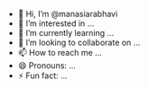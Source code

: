 - 👋 Hi, I’m @manasiarabhavi
- 👀 I’m interested in ...
- 🌱 I’m currently learning ...
- 💞️ I’m looking to collaborate on ...
- 📫 How to reach me ...
- 😄 Pronouns: ...
- ⚡ Fun fact: ...

<!---
manasiarabhavi/manasiarabhavi is a ✨ special ✨ repository because its `README.md` (this file) appears on your GitHub profile.
You can click the Preview link to take a look at your changes.
--->
